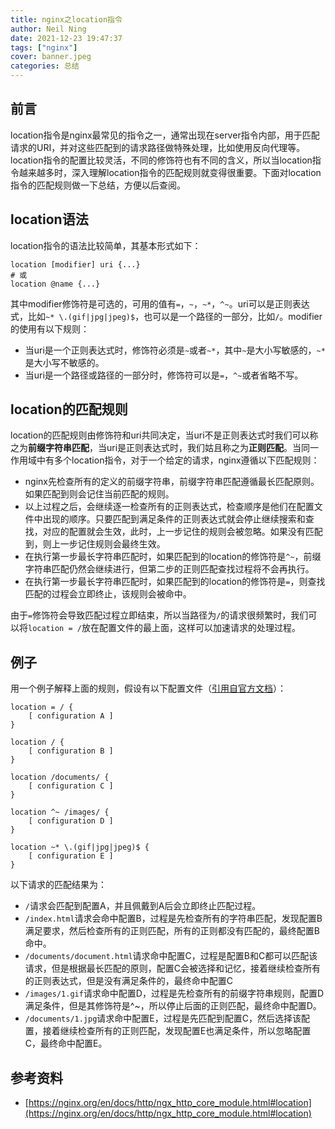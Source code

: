 ```yaml
---
title: nginx之location指令
author: Neil Ning
date: 2021-12-23 19:47:37
tags: ["nginx"]
cover: banner.jpeg
categories: 总结
---
```


## 前言
location指令是nginx最常见的指令之一，通常出现在server指令内部，用于匹配请求的URI，并对这些匹配到的请求路径做特殊处理，比如使用反向代理等。location指令的配置比较灵活，不同的修饰符也有不同的含义，所以当location指令越来越多时，深入理解location指令的匹配规则就变得很重要。下面对location指令的匹配规则做一下总结，方便以后查阅。
## location语法
location指令的语法比较简单，其基本形式如下：
```
location [modifier] uri {...}
# 或
location @name {...}
```
其中modifier修饰符是可选的，可用的值有`=`，`~`，`~*`，`^~`。uri可以是正则表达式，比如`~* \.(gif|jpg|jpeg)$`，也可以是一个路径的一部分，比如`/`。modifier的使用有以下规则：
- 当uri是一个正则表达式时，修饰符必须是`~`或者`~*`，其中`~`是大小写敏感的，`~*`是大小写不敏感的。
- 当uri是一个路径或路径的一部分时，修饰符可以是`=`，`^~`或者省略不写。

## location的匹配规则
location的匹配规则由修饰符和uri共同决定，当uri不是正则表达式时我们可以称之为**前缀字符串匹配**，当uri是正则表达式时，我们姑且称之为**正则匹配**。当同一作用域中有多个location指令，对于一个给定的请求，nginx遵循以下匹配规则：
- nginx先检查所有的定义的前缀字符串，前缀字符串匹配遵循最长匹配原则。如果匹配到则会记住当前匹配的规则。
- 以上过程之后，会继续逐一检查所有的正则表达式，检查顺序是他们在配置文件中出现的顺序。只要匹配到满足条件的正则表达式就会停止继续搜索和查找，对应的配置就会生效，此时，上一步记住的规则会被忽略。如果没有匹配到，则上一步记住规则会最终生效。
- 在执行第一步最长字符串匹配时，如果匹配到的location的修饰符是`^~`，前缀字符串匹配仍然会继续进行，但第二步的正则匹配查找过程将不会再执行。
- 在执行第一步最长字符串匹配时，如果匹配到的location的修饰符是`=`，则查找匹配的过程会立即终止，该规则会被命中。

由于`=`修饰符会导致匹配过程立即结束，所以当路径为`/`的请求很频繁时，我们可以将`location = /`放在配置文件的最上面，这样可以加速请求的处理过程。

## 例子
用一个例子解释上面的规则，假设有以下配置文件（[引用自官方文档](https://nginx.org/en/docs/http/ngx_http_core_module.html#location)）：
```
location = / {
    [ configuration A ]
}

location / {
    [ configuration B ]
}

location /documents/ {
    [ configuration C ]
}

location ^~ /images/ {
    [ configuration D ]
}

location ~* \.(gif|jpg|jpeg)$ {
    [ configuration E ]
}
```
以下请求的匹配结果为：
- `/`请求会匹配到配置A，并且佩戴到A后会立即终止匹配过程。
- `/index.html`请求会命中配置B，过程是先检查所有的字符串匹配，发现配置B满足要求，然后检查所有的正则匹配，所有的正则都没有匹配的，最终配置B命中。
- `/documents/document.html`请求命中配置C，过程是配置B和C都可以匹配该请求，但是根据最长匹配的原则，配置C会被选择和记忆，接着继续检查所有的正则表达式，但是没有满足条件的，最终命中配置C
- `/images/1.gif`请求命中配置D，过程是先检查所有的前缀字符串规则，配置D满足条件，但是其修饰符是^~，所以停止后面的正则匹配，最终命中配置D。
- `/documents/1.jpg`请求命中配置E，过程是先匹配到配置C，然后选择该配置，接着继续检查所有的正则匹配，发现配置E也满足条件，所以忽略配置C，最终命中配置E。

## 参考资料
- [https://nginx.org/en/docs/http/ngx_http_core_module.html#location](https://nginx.org/en/docs/http/ngx_http_core_module.html#location)


